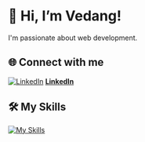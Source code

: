 # 👋 Hi, I’m Vedang!

I'm passionate about web development.

## 🌐 Connect with me
[![LinkedIn](https://img.icons8.com/color/48/000000/linkedin.png)](https://www.linkedin.com/in/shetty-vedanga-shivaram-95880828b/) **[LinkedIn](https://www.linkedin.com/in/shetty-vedanga-shivaram-95880828b/)**

## 🛠️ My Skills
[![My Skills](https://skillicons.dev/icons?i=js,html,css,wasm)](https://skillicons.dev)

<!---
vedaaanggshetty/vedaaanggshetty is a ✨ special ✨ repository because its `README.md` (this file) appears on your GitHub profile.
You can click the Preview link to take a look at your changes.
--->
